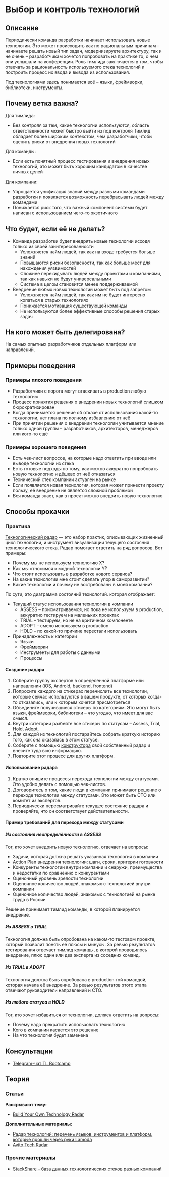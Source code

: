 # Выбор и контроль технологий
## Описание
Периодически команда разработки начинает использовать новые технологии. Это может происходить как по рациональным причинам – начинаете решать новый тип задач, модернизируете архитектуру, так и не очень – разработчикам хочется попробовать на практике то, о чем они услышали на конференции. Роль тимлида заключается в том, чтобы отвечать за рациональность используемого стека технологий и построить процесс их ввода и вывода из использования.

Под технологиями здесь понимается всё – языки, фреймворки, библиотеки, инструменты.

## Почему ветка важна?
Для тимлида:
- Без контроля за тем, какие технологии используются, область ответственности может быстро выйти из под контроля Тимлид обладает более широким контекстом, чем разработчики, чтобы оценить риски от внедрения новых технологий

Для команды:
- Если есть понятный процесс тестирования и внедрения новых технологий, это может быть хорошим кандидатом в качестве личных целей

Для компании:
- Упрощается унификация знаний между разными командами разработки и появляется возможность перебрасывать людей между командами
- Понижается риск того, что важный компонент системы будет написан с использованием чего-то экзотичного

## Что будет, если её не делать?
- Команда разработки будет внедрять новые технологии исходя только из своей заинтересованности
  - Усложняется найм людей, так как на входе требуется больше знаний
  - Повышаются риски безопасности, так как больше мест для нахождения уязвимостей
  - Сложнее перекидывать людей между проектами и компаниями, так как навыки не будут универсальными
  - Система в целом становится менее поддерживаемой
- Внедрение любых новых технологий может быть под запретом
  - Усложняется найм людей, так как им не будет интересно копаться в старых технологиях
  - Понижается мотивация существующей команды
  - Не используются более эффективные способы решения старых задач

## На кого может быть делегирована?
На самых опытных разработчиков отдельных платформ или направлений.

## Примеры поведения
### Примеры плохого поведения
- Разработчики с порога могут втаскивать в production любую технологию
- Процесс принятия решения о внедрении новых технологий слишком бюрократизирован
- Когда принимается решение об отказе от использования какой-то технологии, нет плана по полному избавлению от неё
- При принятии решения о внедрении технологии учитывается мнение только одной группы – разработчиков, архитекторов, менеджеров или кого-то ещё

### Примеры хорошего поведения
- Есть чек-лист вопросов, на которые надо ответить при вводе или выводе технологии из стека
- Есть готовые подходы по тому, как можно аккуратно попробовать новую технологию и дёшево от неё отказаться
- Технический стек компании актуален на рынке
- Если появляется новая технология, которая может принести проекту пользу, её внедрение не является сложной проблемой
- Вся команда знает, как в проект можно внедрить новую технологию

## Способы прокачки
### Практика
[Технологический радар](https://www.thoughtworks.com/radar) — это набор практик, описывающих жизненный цикл технологии, и инструмент визуализации текущего состояния технологического стека. Радар помогает ответить на ряд вопросов. Вот примеры:
- Почему мы не используем технологию X?
- Как мы относимся к модной технологии Y?
- Что стоит использовать в разработке нового сервиса?
- На какие технологии мне стоит сделать упор в саморазвитии?
- Какие технологии и почему не востребованы в моей компании?

По сути, это диаграмма состояний технологий. которая отображает:
- Текущий статус использования технологии в компании
  - ASSESS – присматриваемся, но пока не используем в production, аккуратно тестируем на маленьких проектах
  - TRIAL – тестируем, но не на критичном компоненте
  - ADOPT – смело используем в production
  - HOLD – по какой-то причине перестали использовать
- Принадлежность к категории
  - Языки
  - Фреймворки
  - Инструменты для работы с данными
  - Процессы

#### Создание радара
1. Соберите группу экспертов в определённой платформе или направлении (iOS, Android, backend, frontend)
2. Попросите каждого на стикерах перечислить все технологии, которые сейчас используются в вашем продукте, от которых когда-то отказались, или к которым хочется присмотреться
3. Объедините получившиеся стикеры по категориям. Это могут быть языки, фреймворки, библиотеки – что угодно, что имеет для вас смысл.
4. Внутри категории разбейте все стикеры по статусам – Assess, Trial, Hold, Adopt.
5. Для каждой из технологий постарайтесь собрать краткую историю того, как она оказалась в этом статусе.
6. Соберите с помощью [конструктора](https://www.thoughtworks.com/radar/byor) свой собственный радар и внесите туда всю информацию.
7. Повторите этот процесс для других платформ.

#### Использование радара
1. Кратко опишите процессы перехода технологии между статусами. Это удобно делать с помощью чек-листов.
2. Договоритесь о том, какие люди в компании принимают решение о переходе технологии между статусами. Это может быть CTO или комитет из экспертов.
3. Периодически пересматривайте текущее состояние радара и проверяйте, что он соответствует действительности.

#### Пример требований для перехода между статусами
##### Из состояния неопределённости в ASSESS
Тот, кто хочет внедрить новую технологию, отвечает на вопросы:
- Задачи, которая должна решать указанная технология в компании
- Action Plan внедрения технологии: шаги, сроки, критерии готовности
- Конкуренты технологии внутри компании и снаружи, преимущества и недостатки по сравнению с конкурентами
- Оценочный уровень зрелости технологии
- Оценочное количество людей, знакомых с технологией внутри компании
- Оценочное количество людей, знакомых с технологией на рынке труда в России

Решение принимает тимлид команды, в которой планируется внедрение.

##### Из ASSESS в TRIAL
Технология должна быть опробована на каком-то тестовом проекте, который позволит понять её плюсы и минусы. За ревью результатов тестирования отвечает тимлид команды, в которой проводилось внедрение, плюс один или два эксперта из соседних команд.

##### Из TRIAL в ADOPT
Технология должна быть опробована в production той командой, которая начала её внедрение. За ревью результатов этого этапа отвечают руководители направлений и CTO.

##### Из любого статуса в HOLD
Тот, кто хочет избавиться от технологии, должен ответить на вопросы:
- Почему надо прекратить использовать технологию
- Кого в компании касается это решение
- На что технология будет заменена

## Консультации
- [Telegram-чат TL Bootcamp](https://tlinks.run/tlbootcamp)

## Теория
### Статьи
**Раскрывают тему:**
- [Build Your Own Technology Radar](https://www.thoughtworks.com/radar/byor)

**Дополнительные материалы:**
- [Радар технологий: перечень языков, инструментов и платформ, которые прошли через руки Lamoda](https://habr.com/ru/company/lamoda/blog/428411/)
- <a href="https://techradar.avito.ru/" data-proofer-ignore>Avito Tech Radar</a>

### Прочие материалы
- [StackShare – база данных технологических стеков разных компаний](https://stackshare.io/)

